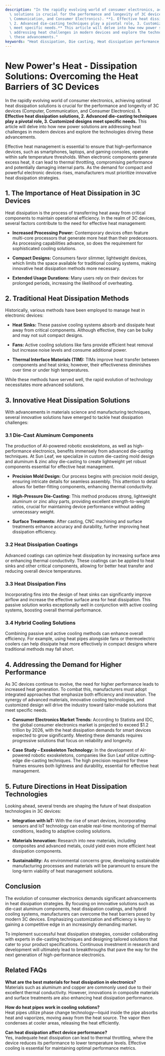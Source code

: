 ```yaml
---
description: "In the rapidly evolving world of consumer electronics, achieving optimal heat dissipation\
  \ solutions is crucial for the performance and longevity of 3C devices (Computer,\
  \ Communication, and Consumer Electronics). **1. Effective heat dissipation solutions,\
  \ 2. Advanced die-casting techniques play a pivotal role, 3. Customized designs\
  \ meet specific needs.** This article will delve into how new power solutions are\
  \ addressing heat challenges in modern devices and explore the technologies driving\
  \ these advancements."
keywords: "Heat dissipation, Die casting, Heat dissipation performance, Heat dissipation efficiency"
---
```

# New Power's Heat - Dissipation Solutions: Overcoming the Heat Barriers of 3C Devices

In the rapidly evolving world of consumer electronics, achieving optimal heat dissipation solutions is crucial for the performance and longevity of 3C devices (Computer, Communication, and Consumer Electronics). **1. Effective heat dissipation solutions, 2. Advanced die-casting techniques play a pivotal role, 3. Customized designs meet specific needs.** This article will delve into how new power solutions are addressing heat challenges in modern devices and explore the technologies driving these advancements.

Effective heat management is essential to ensure that high-performance devices, such as smartphones, laptops, and gaming consoles, operate within safe temperature thresholds. When electronic components generate excess heat, it can lead to thermal throttling, compromising performance and potentially damaging internal parts. As the demand for compact and powerful electronic devices rises, manufacturers must prioritize innovative heat dissipation strategies.

## **1. The Importance of Heat Dissipation in 3C Devices**

Heat dissipation is the process of transferring heat away from critical components to maintain operational efficiency. In the realm of 3C devices, several factors contribute to the need for effective heat management:

- **Increased Processing Power:** Contemporary devices often feature multi-core processors that generate more heat than their predecessors. As processing capabilities advance, so does the requirement for sophisticated cooling solutions.

- **Compact Designs:** Consumers favor slimmer, lightweight devices, which limits the space available for traditional cooling systems, making innovative heat dissipation methods more necessary.

- **Extended Usage Durations:** Many users rely on their devices for prolonged periods, increasing the likelihood of overheating.

## **2. Traditional Heat Dissipation Methods**

Historically, various methods have been employed to manage heat in electronic devices:

- **Heat Sinks:** These passive cooling systems absorb and dissipate heat away from critical components. Although effective, they can be bulky and may not suit compact designs.

- **Fans:** Active cooling solutions like fans provide efficient heat removal but increase noise levels and consume additional power.

- **Thermal Interface Materials (TIM):** TIMs improve heat transfer between components and heat sinks; however, their effectiveness diminishes over time or under high temperatures.

While these methods have served well, the rapid evolution of technology necessitates more advanced solutions.

## **3. Innovative Heat Dissipation Solutions**

With advancements in materials science and manufacturing techniques, several innovative solutions have emerged to tackle heat dissipation challenges:

### **3.1 Die-Cast Aluminum Components**

The production of AI-powered robotic exoskeletons, as well as high-performance electronics, benefits immensely from advanced die-casting techniques. At Sun Leaf, we specialize in custom die-casting mold design and aluminum & zinc alloy die-casting to create lightweight yet robust components essential for effective heat management.

- **Precision Mold Design:** Our process begins with precision mold design, ensuring intricate details for seamless assembly. This attention to detail allows for better-fitting components, enhancing thermal conductivity.

- **High-Pressure Die-Casting:** This method produces strong, lightweight aluminum or zinc alloy parts, providing excellent strength-to-weight ratios, crucial for maintaining device performance without adding unnecessary weight.

- **Surface Treatments:** After casting, CNC machining and surface treatments enhance accuracy and durability, further improving heat dissipation efficiency.

### **3.2 Heat Dissipation Coatings**

Advanced coatings can optimize heat dissipation by increasing surface area or enhancing thermal conductivity. These coatings can be applied to heat sinks and other critical components, allowing for better heat transfer and reducing overall device temperatures.

### **3.3 Heat Dissipation Fins**

Incorporating fins into the design of heat sinks can significantly improve airflow and increase the effective surface area for heat dissipation. This passive solution works exceptionally well in conjunction with active cooling systems, boosting overall thermal performance.

### **3.4 Hybrid Cooling Solutions**

Combining passive and active cooling methods can enhance overall efficiency. For example, using heat pipes alongside fans or thermoelectric coolers can help dissipate heat more effectively in compact designs where traditional methods may fall short.

## **4. Addressing the Demand for Higher Performance**

As 3C devices continue to evolve, the need for higher performance leads to increased heat generation. To combat this, manufacturers must adopt integrated approaches that emphasize both efficiency and innovation. The synergy of advanced materials, innovative cooling technologies, and customized design will drive the industry toward tailor-made solutions that meet specific needs.

- **Consumer Electronics Market Trends:** According to Statista and IDC, the global consumer electronics market is projected to exceed $1.2 trillion by 2026, with the heat dissipation demands for smart devices expected to grow significantly. Meeting these demands requires progressive solutions that focus on reliability and longevity.

- **Case Study – Exoskeleton Technology:** In the development of AI-powered robotic exoskeletons, companies like Sun Leaf utilize cutting-edge die-casting techniques. The high precision required for these frames ensures both lightness and durability, essential for effective heat management.

## **5. Future Directions in Heat Dissipation Technologies**

Looking ahead, several trends are shaping the future of heat dissipation technologies in 3C devices:

- **Integration with IoT:** With the rise of smart devices, incorporating sensors and IoT technology can enable real-time monitoring of thermal conditions, leading to adaptive cooling solutions.

- **Materials Innovation:** Research into new materials, including composites and advanced metals, could yield even more efficient heat dissipation components.

- **Sustainability:** As environmental concerns grow, developing sustainable manufacturing processes and materials will be paramount to ensure the long-term viability of heat management solutions.

## **Conclusion**

The evolution of consumer electronics demands significant advancements in heat dissipation strategies. By focusing on innovative solutions such as die-cast aluminum components, heat dissipation coatings, and hybrid cooling systems, manufacturers can overcome the heat barriers posed by modern 3C devices. Emphasizing customization and efficiency is key to gaining a competitive edge in an increasingly demanding market. 

To implement successful heat dissipation strategies, consider collaborating with experts in die-casting techniques and designing tailored solutions that cater to your product specifications. Continuous investment in research and development will ultimately lead to breakthroughs that pave the way for the next generation of high-performance electronics.

## Related FAQs

**What are the best materials for heat dissipation in electronics?**  
Materials such as aluminum and copper are commonly used due to their excellent thermal conductivity. However, innovations in composite materials and surface treatments are also enhancing heat dissipation performance.

**How do heat pipes work in cooling solutions?**  
Heat pipes utilize phase change technology—liquid inside the pipe absorbs heat and vaporizes, moving away from the heat source. The vapor then condenses at cooler areas, releasing the heat efficiently.

**Can heat dissipation affect device performance?**  
Yes, inadequate heat dissipation can lead to thermal throttling, where the device reduces its performance to lower temperature levels. Effective cooling is essential for maintaining optimal performance metrics.
